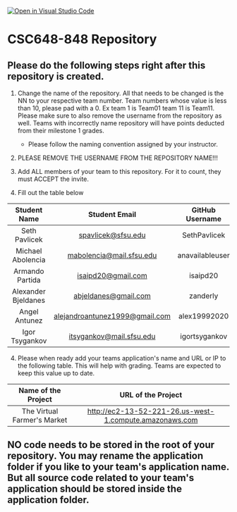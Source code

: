 [![Open in Visual Studio Code](https://classroom.github.com/assets/open-in-vscode-c66648af7eb3fe8bc4f294546bfd86ef473780cde1dea487d3c4ff354943c9ae.svg)](https://classroom.github.com/online_ide?assignment_repo_id=8347652&assignment_repo_type=AssignmentRepo)
# CSC648-848 Repository

## Please do the following steps right after this repository is created.
1. Change the name of the repository. All that needs to be changed is the NN to your respective team number. Team numbers whose value is less than 10, please pad with a 0. Ex team 1 is Team01 team 11 is Team11. Please make sure to also remove the username from the repository as well. Teams with incorrectly name repository will have points deducted from their milestone 1 grades.
      - Please follow the naming convention assigned by your instructor.

1. PLEASE REMOVE THE USERNAME FROM THE REPOSITORY NAME!!!

2. Add ALL members of your team to this repository. For it to count, they must ACCEPT the invite.

3. Fill out the table below


| Student Name | Student Email | GitHub Username |
|    :---:     |     :---:     |     :---:       |
| Seth Pavlicek      |        spavlicek@sfsu.edu       |        SethPavlicek         |
| Michael Abolencia      |        mabolencia@mail.sfsu.edu       |        anavailableuser         |
| Armando Partida      |        isaipd20@gmail.com       |        isaipd20         |
| Alexander Bjeldanes      |       abjeldanes@gmail.com        |        zanderly         |
| Angel Antunez      |       alejandroantunez1999@gmail.com        |        alex19992020         |
| Igor Tsygankov      |       itsygankov@mail.sfsu.edu        |        igortsygankov         |

4. Please when ready add your teams application's name and URL or IP to the following table. This will help with grading. Teams are expected to keep this value up to date.

|             Name of the Project               |                            URL of the Project                          | 
|                    :---:                      |                                 :---:                                  |
|   The Virtual Farmer's Market                 |              http://ec2-13-52-221-26.us-west-1.compute.amazonaws.com       |                                                        


## NO code needs to be stored in the root of your repository. You may rename the application folder if you like to your team's application name. But all source code related to your team's application should be stored inside the application folder.
